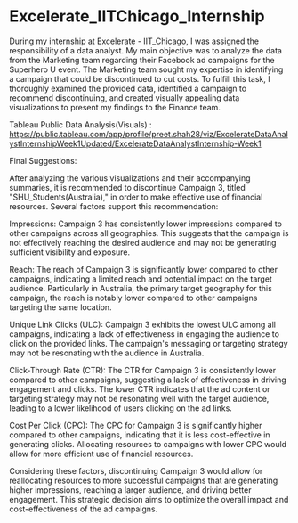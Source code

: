 # Excelerate_IITChicago_Internship

During my internship at Excelerate - IIT_Chicago, I was assigned the responsibility of a data analyst. My main objective was to analyze the data from the Marketing team regarding their Facebook ad campaigns for the Superhero U event. The Marketing team sought my expertise in identifying a campaign that could be discontinued to cut costs. To fulfill this task, I thoroughly examined the provided data, identified a campaign to recommend discontinuing, and created visually appealing data visualizations to present my findings to the Finance team.


Tableau Public Data Analysis(Visuals) : https://public.tableau.com/app/profile/preet.shah28/viz/ExcelerateDataAnalystInternshipWeek1Updated/ExcelerateDataAnalystInternship-Week1



Final Suggestions:

After analyzing the various visualizations and their accompanying summaries, it is recommended to discontinue Campaign 3, titled "SHU_Students(Australia)," in order to make effective use of financial resources. Several factors support this recommendation:

Impressions: Campaign 3 has consistently lower impressions compared to other campaigns across all geographies. This suggests that the campaign is not effectively reaching the desired audience and may not be generating sufficient visibility and exposure.

Reach: The reach of Campaign 3 is significantly lower compared to other campaigns, indicating a limited reach and potential impact on the target audience. Particularly in Australia, the primary target geography for this campaign, the reach is notably lower compared to other campaigns targeting the same location.

Unique Link Clicks (ULC): Campaign 3 exhibits the lowest ULC among all campaigns, indicating a lack of effectiveness in engaging the audience to click on the provided links. The campaign's messaging or targeting strategy may not be resonating with the audience in Australia.

Click-Through Rate (CTR): The CTR for Campaign 3 is consistently lower compared to other campaigns, suggesting a lack of effectiveness in driving engagement and clicks. The lower CTR indicates that the ad content or targeting strategy may not be resonating well with the target audience, leading to a lower likelihood of users clicking on the ad links.

Cost Per Click (CPC): The CPC for Campaign 3 is significantly higher compared to other campaigns, indicating that it is less cost-effective in generating clicks. Allocating resources to campaigns with lower CPC would allow for more efficient use of financial resources.

Considering these factors, discontinuing Campaign 3 would allow for reallocating resources to more successful campaigns that are generating higher impressions, reaching a larger audience, and driving better engagement. This strategic decision aims to optimize the overall impact and cost-effectiveness of the ad campaigns.




